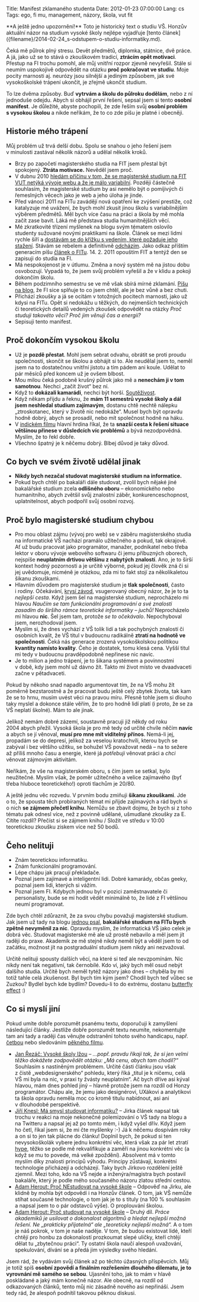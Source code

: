 Title: Manifest zklamaného studenta
Date: 2012-01-23 07:00:00
Lang: cs
Tags: ego, fi mu, management, názory, škola, vut fit

<div class="article-warning" markdown="1">
**A ještě jedno upozornění!** Toto je historický text o studiu VŠ. Honzův aktuální názor na studium vysoké školy nejlépe vyjadřuje [tento článek]({filename}/2014-02-24_s-odstupem-o-studiu-informatiky.md).
</div>

Čeká mě půlrok plný stresu. Devět předmětů, diplomka, státnice, dvě práce. A já, jako už se to stává o zkouškovém tradicí, **ztrácím opět motivaci**. Přestup na FI trochu pomohl, ale můj vnitřní rozpor zjevně nevyřešil. Stále si neumím uspokojivě odpovědět na otázku **proč pokračovat ve studiu**. Moje pocity marnosti aj. neurózy jsou silnější a jediným způsobem, jak své vysokoškolské trápení ukončit, je zřejmě ukončit studium.

To lze dvěma způsoby. Buď **vytrvám a školu do půlroku dodělám**, nebo z ní jednoduše odejdu. Abych si obhájil první řešení, sepsal jsem si tento **osobní manifest**. Je důležité, abyste pochopili, že zde řeším svůj **osobní problém s vysokou školou** a nikde neříkám, že to co zde píšu je platné i obecněji.

## Historie mého trápení

Můj problém už trvá delší dobu. Spolu se snahou o jeho řešení jsem v minulosti zastával několik názorů a udělal několik kroků.

-   Brzy po započetí magisterského studia na FIT jsem přestal být spokojený. **Ztráta motivace.** Nevěděl jsem proč.
-   V dubnu 2010 [hledám příčinu v tom, že se magisterské studium na FIT VUT netýká vývoje webu a že je málo variabilní]({filename}2010-04-07_chcete-li-se-jednou-zivit-webdesignem-nechodte-delat-inzenyra-na-vut-fit.md). Později částečně souhlasím, že magisterské studium by asi nemělo být o pomíjivých či řemeslných věcech jako je web a jeho úloha je jinde.
-   Před vánoci 2011 na FITu zavádějí nová opatření ke zvýšení prestiže, což katalyzuje mé uvážení, že bych mohl zkusit jinou školu s variabilnějším výběrem předmětů. Měl bych více času na práci a škola by mě mohla začít zase bavit. Láká mě představa studia humanitnějších vě­cí.
-   Mé zkratkovité třízení myšlenek na blogu svým tématem oslovilo studenty sužované novými praktikami na škole. Článek se mezi lidmi rychle šíří a [dostávám se do křížku s vedením, které požaduje jeho stažení]({filename}2010-12-17_sliby-se-maji-dodrzovat-i-o-vanocich.md). Stávám se rebelem a definitivně [odcházím]({filename}2011-01-03_maly-tahak-k-prechodu-z-fit-na-fi.md). Jako odkaz příštím generacím píšu [článek o FITu]({filename}2011-05-09_byl-jsem-fit.md). 14. 2. 2011 opouštím FIT a tentýž den se zapisuji do studia na FI.
-   Má nespokojenost je v útlumu. Změna a nový systém mě na jistou dobu osvobozují. Vypadá to, že jsem svůj problém vyřešil a že v klidu a pokoji dokončím školu.
-   Během podzimního semestru se ve mě však sbírá mírné zklamání. [Píšu na blog]({filename}2011-12-25_alma-mater.md), že FI sice splňuje to co jsem chtěl, ale je bez vůně a bez chuti.
-   Přichází zkoušky a já se ocitám v totožných pocitech marnosti, jako už kdysi na FITu. Opět si nedokážu u těžkých, do nejmenších technických či teoretických detailů vedených zkoušek odpovědět na otázky *Proč studuji takovéto věci? Proč jim věnuji čas a energii?*
-   Sepisuji tento manifest.

## Proč dokončím vysokou školu

-   Už je **pozdě přestat**. Mohl jsem sebrat odvahu, obrátit se proti proudu společnosti, skončit se školou a obhájit si to. Ale neudělal jsem to, neměl jsem na to dostatečnou vnitřní jistotu a tím pádem ani koule. Udělat to pár měsíců před koncem už je ovšem blbost.
-   Mou milou čeká podobně krušný půlrok jako mě a **nenechám ji v tom samotnou**. Nechci „začít život“ bez ní.
-   Když to **dokázali kamarádi**, nechci být horší. [Soutěživost](https://twitter.com/honzajavorek/status/159326446177894400).
-   Když někam přijdu a řeknu, že **mám 11 semestrů vysoké školy a dál jsem neshledal studium zajímavým**, dostanu chtě nechtě nálepku „ztroskotanec, který v životě nic nedokáže“. Musel bych být opravdu hodně dobrý, abych se prosadil, nebo mít společnost hodně na háku.
-   V [indickém filmu](http://www.csfd.cz/film/107196-statecne-srdce-ziska-nevestu/) hlavní hrdina říkal, že ta **snazší cesta k řešení situace většinou přinese v důsledcích víc problémů** a bývá nezodpovědná. Myslím, že to řekl dobře.
-   Všechno špatný je k něčemu dobrý. Blbej důvod je taky důvod.

## Co bych ve svém životě udělal jinak

-   **Nikdy bych nezačal studovat magisterské studium na informatice.**
-   Pokud bych chtěl po bakaláři dále studovat, zvolil bych nějaké jiné bakalářské studium zcela **odlišného oboru** – ekonomického nebo humanitního, abych zvětšil svůj znalostní záběr, konkurenceschop­nost, uplatnitelnost, abych podpořil svůj osobní rozvoj.

## Proč bylo magisterské studium chybou

-   Pro mou oblast zájmu (vývoj pro web) se v záběru magisterského studia na informatické VŠ nachází pramálo užitečného a pokud, tak okrajově. Ať už budu pracovat jako programátor, manažer, podnikatel nebo třeba lektor v oboru vývoje webového softwaru či jemu příbuzných oborech, nejspíše **neuplatním drtivou většinu z nabytých znalostí**. Ano, je to širší kontext hodný pozornosti a je určitě výborné, pokud jej člověk zná či si jej uvědomuje, nicméně je otázkou, zda mi to fakt stojí za několikaletou šikanu zkouškami.
-   Hlavním důvodem pro magisterské studium je **tlak společnosti**, často i rodiny. Očekávání, [krysí závod](http://blog.peoplecomm.cz/clanek/krysi-zavod-chytili-jste-se), vsugerovaný obecný názor, že je to ta *nejlepší cesta*. Když jsem šel na magisterské studium, neprocházelo mi hlavou *Naučím se tam funkcionální programování a své znalosti zasadím do širšího rámce teoretické informatiky – juchů!* Neprocházelo mi hlavou **nic**. Šel jsem tam, protože *se to očekávalo*. Nepochyboval jsem, nerozhodoval jsem.
-   Myslím si, že dnes vychází z VŠ tolik lidí a tak pochybných znalostí či osobních kvalit, že VŠ titul v budoucnu radikálně **ztratí na hodnotě ve společnosti**. Čeká nás generace zrozená vysokoškolskou politikou **kvantity namísto kvality**. Čeho je dostatek, tomu klesá cena. Vyšší titul mi tedy v budoucnu pravděpodobně nepřinese nic navíc.
-   Je to milion a jedno trápení, je to šikana systémem a povinnostmi v době, kdy jsem mohl už dávno žít. Takto mi život místo ve dvaadvaceti začne v pětadvaceti.

Pokud by někoho snad napadlo argumentovat tím, že na VŠ mohu žít poměrně bezstarostně a že pracovat budu ještě celý zbytek života, tak kam že se to hrnu, musím uvést věci na pravou míru. Přesně tohle jsem si dlouho taky myslel a dokonce stále věřím, že to pro hodně lidí platí (i proto, že se za VŠ neplatí školné). Mám to ale jinak.

Jelikož nemám dobré zázemí, soustavně pracuji již někdy od roku 2004 abych přežil. Vysoká škola je pro mě tedy od určité chvíle něčím **navíc** a abych se jí věnoval, **musí pro mne mít viditelný přínos**. Nemá-li jej, propadám se do depresí, jelikož za veselou kratochvíli, kterou bych se zabýval i bez většího užitku, se bohužel VŠ považovat nedá – na to sežere až příliš mnoho času a energie, které já *potřebuji* věnovat práci a *chci* věnovat zájmovým aktivitám.

Neříkám, že vše na magisterském oboru, s čím jsem se setkal, bylo neužitečné. Myslím však, že poměr užitečného a velice zajímavého (byť třeba hluboce teoretického!) oproti tlachům je 20/80.

A ještě jednu věc rozvedu. V prvním bodu zmiňuji **šikanu zkouškami**. Jde o to, že spousta těch probíraných témat mi přijde zajímavých a rád bych si o nich **se zájmem přečetl knihu**. Nemůžu se zbavit dojmu, že bych si z toho tématu pak odnesl více, než z povinně udělané, ušmudlané zkoušky za E. Cítíte rozdíl? Přečíst si se zájmem knihu / Složit ve středu v 10:00 teoretickou zkoušku ziskem více než 50 bodů.

## Čeho nelituji

-   Znám teoretickou informatiku.
-   Znám funkcionální programování.
-   Lépe chápu jak pracují překladače.
-   Poznal jsem zajímavé a inteligentní lidi. Dobré kamarády, občas geeky, poznal jsem lidi, kterých si vážím.
-   Poznal jsem FI. Kdybych jednou byl v pozici zaměstnavatele či personalisty, bude se mi hodit vědět minimálně to, že lidé z FI většinou neumí programovat.

Zde bych chtěl zdůraznit, že za svou chybu považuji magisterské studium. Jak jsem už tady na blogu [jednou psal]({filename}2011-05-09_byl-jsem-fit.md), **bakalářské studium na FITu bych zpětně nevyměnil za nic**. Opravdu myslím, že informatická VŠ jako celek je dobrá věc. Studovat magisterské mě ale už prostě nebavilo a měl jsem jít raději do praxe. Akademik ze mě stejně nikdy neměl být a věděl jsem to od začátku, možnost jít na postgraduální studium jsem nikdy ani nezvažoval.

Určitě nelituji spousty dalších věcí, na které si teď ale nevzpomínám. Nic nikdy není tak negativní, tak černobílé. Kdo ví, jaký bych měl osud nebýt dalšího studia. Určitě bych neměl tytéž názory jako dnes – chyběla by mi totiž tahle celá zkušenost. Byl bych tím kým jsem? Chodil bych teď vůbec se Zuzkou? Bydlel bych kde bydlím? Dovedu-li to do extrému, dostanu [butterfly effect](https://en.wikipedia.org/wiki/Butterfly_effect) :)

## Co si myslí jiní

Pokud umíte dobře porozumět psanému textu, doporučuji k zamyšlení následující články. Jestliže dobře porozumět textu neumíte, nekomentujte tam ani tady a raději čas věnujte odstranění tohoto svého handicapu, např. [četbou](http://maly.blog.sme.sk/c/72147/Trvale-udrzitelna-krava.html) nebo sledováním [pěkného filmu](http://www.csfd.cz/film/6178-dvanact-rozhnevanych-muzu/).

-   [Jan Řezáč: Vysoké školy lžou](http://blog.filosof.biz/vysoke-skoly-lzou/) – *…popř. pravdu říkají tak, že si jen velmi těžko dokážete zodpovědět otázku: „Má cenu, abych tam chodil?“* Souhlasím s nastíněným problémem. Určité části článku jsou však z čistě „webdesignerského“ pohledu, který říká „titul je k ničemu, celá VŠ mi byla na nic, v praxi ty žvásty neuplatním“. Ač bych dříve asi kýval hlavou, mám dnes pohled jiný – hlavně protože jsem na rozdíl od Honzy programátor. Chápu ale, že jemu jako designérovi, UXákovi a analytikovi ta škola opravdu neměla moc co kromě titulu nabídnout, asi ani v dlouhodobé perspektivě.
-   [Jiří Knesl: Má smysl studovat informatiku?](http://knesl.com/articles/view/ma-smysl-studovat-informatiku) – Jirka článek napsal tak trochu v reakci na moje nekonečné polemizování o VŠ tady na blogu a na Twitteru a napsal jej až po tomto mém, i když vyšel dřív. Když jsem ho četl, říkal jsem si, že mi čte myšlenky :-) Já k něčemu dospívám roky a on si to jen tak plácne do článku! Doplnil bych, že pokud si ten nevysokoškolák vybere jednu konkrétní věc, která však za pár let ztratí [hype](http://www.urbandictionary.com/define.php?term=hype), těžko se podle mě rekvalifikuje a zaměří na jinou konkrétní věc (a když se mu to povede, má velké zpoždění). Absolvent má v tomto myslím díky znalosti principů výhodu. Principy zůstávají, konkrétní technologie přicházejí a odcházejí. Taky bych Jirkovo rozdělení ještě zjemnil. Mezi toho, kdo na VŠ nejde a inženýra/magistra bych postavil bakaláře, který je podle mého současného názoru zlatou střední cestou.
-   [Adam Herout: Proč NEstudovat na vysoké škole](http://www.herout.net/blog/2012/01/proc-nestudovat-na-vysoke-skole/) – Odpověď na Jirku, ale klidně by mohla být odpovědí i na Honzův článek. O tom, jak VŠ nemůže stíhat současné technologie, o tom jak je to s tituly (na 100 % souhlasím a napsal jsem to o pár odstavců výše). O proplouvání školou.
-   [Adam Herout: Proč studovat na vysoké škole](http://www.herout.net/blog/2012/01/proc-studovat-na-vysoke-skole/) – Druhý díl. *Práce akademiků je usilovat o dokonalost algoritmů a hledat nejlepší možná řešení. Ne „prakticky přijatelná“ ale „teoreticky nejlepší možná“.* A o tom je náš pokrok, v tom je naše naděje. V tom, že budou existovat lidé, kteří chtějí pro honbu za dokonalostí prozkoumat slepé uličky, kteří chtějí dělat tu „zbytečnou práci“. Ty ostatní škola naučí alespoň uvažování, spekulování, dívání se a předá jim výsledky svého hledání.

Jsem rád, že vydávám svůj článek až po těchto úžasných příspěvcích. Můj je totiž spíš **osobní zpovědí a finálním rozřešením dlouhého dilematu, je to vyrovnání mě samého se sebou**. Ujasnění toho, jak to mám v hlavě poskládané a jaký mám konečně názor. Ale obecně, na rozdíl od odkazovaných článků, tento můj nic zásadně nového asi nepřináší. Jsem tedy rád, že alespoň podnítil takovou pěknou diskusi.
